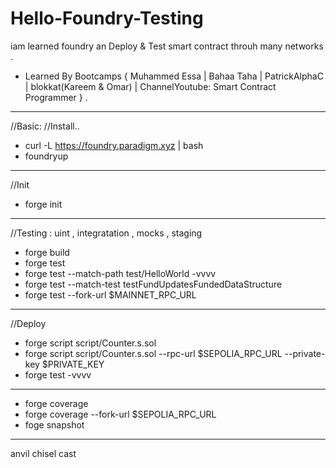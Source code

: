 # Hello-Foundry-Testing
iam learned foundry an Deploy & Test smart contract throuh many networks .
-  Learned By Bootcamps { Muhammed Essa | Bahaa Taha | PatrickAlphaC | blokkat(Kareem & Omar) | ChannelYoutube: Smart Contract Programmer  }  .

--------------------------------------

//Basic:
//Install..
-  curl -L https://foundry.paradigm.xyz | bash
-  foundryup

-------------------------------
 //Init
 - forge init

-------------------------------
 //Testing :  uint , integratation ,  mocks , staging
 
-  forge build
-  forge test
-  forge test --match-path test/HelloWorld -vvvv
-  forge test --match-test testFundUpdatesFundedDataStructure
-  forge test --fork-url $MAINNET_RPC_URL
--------------------------
//Deploy

-  forge script  script/Counter.s.sol
-  forge script  script/Counter.s.sol --rpc-url $SEPOLIA_RPC_URL   --private-key  $PRIVATE_KEY
-  forge test -vvvv
---------------

-  forge coverage
-  forge coverage --fork-url $SEPOLIA_RPC_URL
-  foge snapshot


------------

anvil 
chisel
cast


